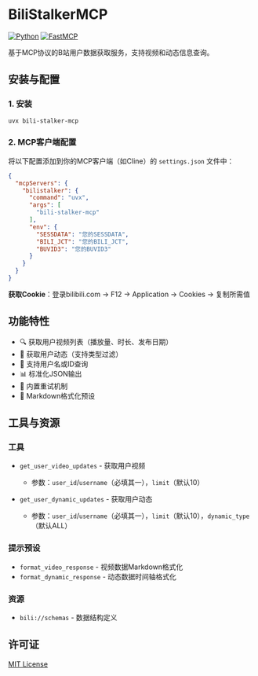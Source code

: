 # BiliStalkerMCP

[![Python](https://img.shields.io/badge/Python-3.10+-blue?logo=python)](https://www.python.org/)
[![FastMCP](https://img.shields.io/badge/MCP-FastMCP-orange)](https://github.com/jlowin/fastmcp)

基于MCP协议的B站用户数据获取服务，支持视频和动态信息查询。

## 安装与配置

### 1. 安装

```bash
uvx bili-stalker-mcp
```

### 2. MCP客户端配置

将以下配置添加到你的MCP客户端（如Cline）的 `settings.json` 文件中：

```json
{
  "mcpServers": {
    "bilistalker": {
      "command": "uvx",
      "args": [
        "bili-stalker-mcp"
      ],
      "env": {
        "SESSDATA": "您的SESSDATA",
        "BILI_JCT": "您的BILI_JCT",
        "BUVID3": "您的BUVID3"
      }
    }
  }
}
```

**获取Cookie**：登录bilibili.com → F12 → Application → Cookies → 复制所需值

## 功能特性

- 🔍 获取用户视频列表（播放量、时长、发布日期）
- 📱 获取用户动态（支持类型过滤）
- 🔗 支持用户名或ID查询
- 📊 标准化JSON输出
- 🔄 内置重试机制
- 🎨 Markdown格式化预设

## 工具与资源

### 工具
- `get_user_video_updates` - 获取用户视频
  - 参数：`user_id`/`username`（必填其一），`limit`（默认10）
  
- `get_user_dynamic_updates` - 获取用户动态
  - 参数：`user_id`/`username`（必填其一），`limit`（默认10），`dynamic_type`（默认ALL）

### 提示预设
- `format_video_response` - 视频数据Markdown格式化
- `format_dynamic_response` - 动态数据时间轴格式化

### 资源
- `bili://schemas` - 数据结构定义

## 许可证

[MIT License](https://github.com/222wcnm/BiliStalkerMCP/blob/main/LICENSE)
